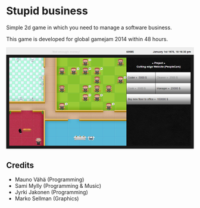 # Stupid business

Simple 2d game in which you need to manage a software business.

This game is developed for global gamejam 2014 within 48 hours.

![Screenshot](/stupid-business.jpg)

## Credits

* Mauno Vähä (Programming)
* Sami Mylly (Programming & Music)
* Jyrki Jakonen (Programming)
* Marko Sellman (Graphics)
